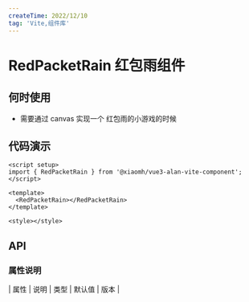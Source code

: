 ```yaml
---
createTime: 2022/12/10
tag: 'Vite,组件库'
---
```

# RedPacketRain 红包雨组件

## 何时使用

* 需要通过 canvas 实现一个 红包雨的小游戏的时候

## 代码演示

 <RedPacketRain></RedPacketRain>

```vue
<script setup>
import { RedPacketRain } from '@xiaomh/vue3-alan-vite-component';
</script>

<template>
  <RedPacketRain></RedPacketRain>
</template>

<style></style>

```

## API

### 属性说明

| 属性   | 说明 |   类型  | 默认值  | 版本  |
